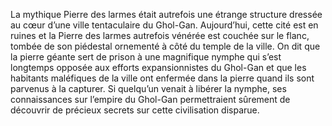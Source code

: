 La mythique Pierre des larmes était autrefois une étrange structure dressée au cœur d’une ville tentaculaire du Ghol-Gan. Aujourd’hui, cette cité est en ruines et la Pierre des larmes autrefois vénérée est couchée sur le flanc, tombée de son piédestal ornementé à côté du temple de la ville. On dit que la pierre géante sert de prison à une magnifique nymphe qui s’est longtemps opposée aux efforts expansionnistes du Ghol-Gan et que les habitants maléfiques de la ville ont enfermée dans la pierre quand ils sont parvenus à la capturer. Si quelqu’un venait à libérer la nymphe, ses connaissances sur l’empire du Ghol-Gan permettraient sûrement de découvrir de précieux secrets sur cette civilisation disparue.